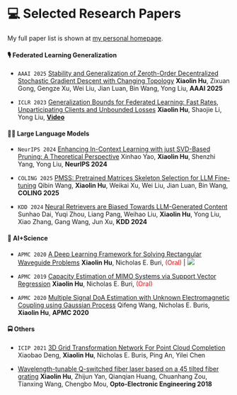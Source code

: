
# 💻 Selected Research Papers

My full paper list is shown at [my personal homepage](https://www.xiaolinhu.art).

#### 🎙 Federated Learning Generalization

- ``AAAI 2025`` [Stability and Generalization of Zeroth-Order Decentralized Stochastic Gradient Descent with Changing Topology]()
**Xiaolin Hu**, Zixuan Gong, Gengze Xu, Wei Liu, Jian Luan, Bin Wang, Yong Liu, **AAAI 2025**

- ``ICLR 2023`` [Generalization Bounds for Federated Learning: Fast Rates, Unparticipating Clients and Unbounded Losses](https://openreview.net/forum?id=-EHqoysUYLx)
**Xiaolin Hu**, Shaojie Li, Yong Liu, [**Video**](https://www.bilibili.com/video/BV1Wk4y1i7Xv?t=565.5)

#### 🧑‍🎨 Large Language Models

- ``NeurIPS 2024`` [Enhancing In-Context Learning with just SVD-Based Pruning: A Theoretical Perspective](https://arxiv.org/abs/2406.03768)
Xinhao Yao, **Xiaolin Hu**, Shenzhi Yang, Yong Liu, **NeurIPS 2024**

- ``COLING 2025`` [PMSS: Pretrained Matrices Skeleton Selection for LLM Fine-tuning](https://arxiv.org/abs/2409.16722) 
Qibin Wang, **Xiaolin Hu**, Weikai Xu, Wei Liu, Jian Luan, Bin Wang, **COLING 2025**

- ``KDD 2024`` [Neural Retrievers are Biased Towards LLM-Generated Content](https://arxiv.org/abs/2310.20501)
Sunhao Dai, Yuqi Zhou, Liang Pang, Weihao Liu, **Xiaolin Hu**, Yong Liu, Xiao Zhang, Gang Wang, Jun Xu, **KDD 2024**

#### 🧬 AI+Science

- ``APMC 2020`` [A Deep Learning Framework for Solving Rectangular Waveguide Problems](https://ieeexplore.ieee.org/document/9331654)
**Xiaolin Hu**, Nicholas E. Buri, <span style="color:red">(Oral)</span> \| [![](https://img.shields.io/github/stars/xiaulinhu/pinn-pytorch?style=social&label=Code+Stars)](https://github.com/xiaulinhu/pinn-pytorch)

- ``APMC 2019`` [Capacity Estimation of MIMO Systems via Support Vector Regression](https://ieeexplore.ieee.org/abstract/document/9038838)
  **Xiaolin Hu**, Nicholas E. Buri, <span style="color:red">(Oral)</span>
  
- ``APMC 2020`` [Multiple Signal DoA Estimation with Unknown Electromagnetic Coupling using Gaussian Process](https://ieeexplore.ieee.org/document/9506234)
  Qifeng Wang, Nicholas E. Buris, **Xiaolin Hu**, **APMC 2020**

#### 🚍 Others

- ``ICIP 2021`` [3D Grid Transformation Network For Point Cloud Completion](https://ieeexplore.ieee.org/document/9506234)
  Xiaobao Deng, **Xiaolin Hu**, Nicholas E. Buris, Ping An, Yilei Chen

- [Wavelength-tunable Q-switched fiber laser based on a 45 tilted fiber grating](https://www.oejournal.org/article/doi/10.12086/oee.2018.170741?viewType=HTML)
  **Xiaolin Hu**, Zhijun Yan, Qianqian Huang, Chuanhang Zou, Tianxing Wang, Chengbo Mou, **Opto-Electronic Engineering 2018**


